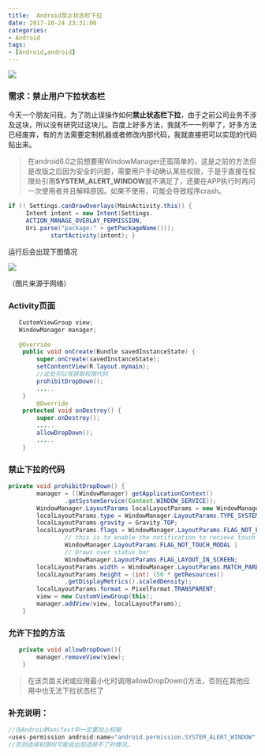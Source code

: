 ```yaml
---
title:  Android禁止状态栏下拉
date: 2017-10-24 23:31:06
categories:
- Android
tags:
- [Android,android]
---
```

![](http://img2.imgtn.bdimg.com/it/u=3389171764,974422162&fm=214&gp=0.jpg)
### 需求：禁止用户下拉状态栏
今天一个朋友问我，为了防止误操作如何**禁止状态栏下拉**，由于之前公司业务不涉及这块，所以没有研究过这块儿。百度上好多方法，我就不一一列举了，好多方法已经废弃，有的方法需要定制机器或者修改内部代码，我就直接把可以实现的代码贴出来。

>在android6.0之前想要用WindowManager还蛮简单的，这是之前的方法但是改版之后因为安全的问题，需要用户手动确认某些权限，于是乎直接在权限处引用**SYSTEM\_ALERT\_WINDOW**就不满足了，还要在APP执行时再问一次使用者并且解释原因。如果不使用，可能会导致程序crash。

```java
if (! Settings.canDrawOverlays(MainActivity.this)) {
     Intent intent = new Intent(Settings.
     ACTION_MANAGE_OVERLAY_PERMISSION,
     Uri.parse("package:" + getPackageName()));
            startActivity(intent); }
```

运行后会出现下图情况

![](http://img.blog.csdn.net/20160727165127868)

（图片来源于网络）

### Activity页面
```java
   CustomViewGroup view;
   WindowManager manager;
   
   @Override
    public void onCreate(Bundle savedInstanceState) {
        super.onCreate(savedInstanceState);
        setContentView(R.layout.mymain);
   		//此处可以写获取权限代码
        prohibitDropDown();
        .....
    }
        @Override
    protected void onDestroy() {
        super.onDestroy();
        .....
        allowDropDown();
        .....
    }
```

### 禁止下拉的代码
```java
private void prohibitDropDown() {
        manager = ((WindowManager) getApplicationContext()
                .getSystemService(Context.WINDOW_SERVICE));
        WindowManager.LayoutParams localLayoutParams = new WindowManager.LayoutParams();
        localLayoutParams.type = WindowManager.LayoutParams.TYPE_SYSTEM_ERROR;
        localLayoutParams.gravity = Gravity.TOP;
        localLayoutParams.flags = WindowManager.LayoutParams.FLAG_NOT_FOCUSABLE|
                // this is to enable the notification to recieve touch events
                WindowManager.LayoutParams.FLAG_NOT_TOUCH_MODAL |
                // Draws over status bar
                WindowManager.LayoutParams.FLAG_LAYOUT_IN_SCREEN;
        localLayoutParams.width = WindowManager.LayoutParams.MATCH_PARENT;
        localLayoutParams.height = (int) (50 * getResources()
                .getDisplayMetrics().scaledDensity);
        localLayoutParams.format = PixelFormat.TRANSPARENT;
        view = new CustomViewGroup(this);
        manager.addView(view, localLayoutParams);
    }
```

### 允许下拉的方法
```java
   private void allowDropDown(){
        manager.removeView(view);
    }
```
>在该页面关闭或应用最小化时调用allowDropDown()方法，否则在其他应用中也无法下拉状态栏了

### 补充说明：
```java
//在AndroidManifest中一定要加上权限
<uses-permission android:name="android.permission.SYSTEM_ALERT_WINDOW" />
//否则选择权限时可能会出现选择不了的情况。
```
